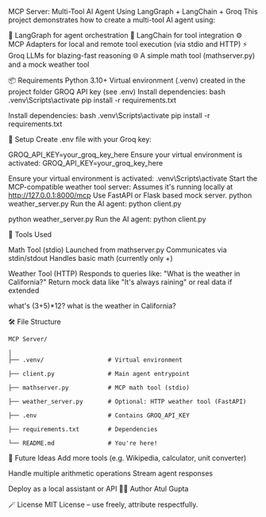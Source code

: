 MCP Server: Multi-Tool AI Agent Using LangGraph + LangChain + Groq
This project demonstrates how to create a multi-tool AI agent using:

🧩 LangGraph for agent orchestration
🔗 LangChain for tool integration
⚙️ MCP Adapters for local and remote tool execution (via stdio and HTTP)
⚡ Groq LLMs for blazing-fast reasoning
🌐 A simple math tool (mathserver.py) and a mock weather tool


📦 Requirements
Python 3.10+
Virtual environment (.venv) created in the project folder
GROQ API key (see .env)
Install dependencies: bash .venv\Scripts\activate pip install -r requirements.txt

Install dependencies:
bash
.venv\Scripts\activate
pip install -r requirements.txt

🔑 Setup Create .env file with your Groq key:

GROQ_API_KEY=your_groq_key_here Ensure your virtual environment is activated:
GROQ_API_KEY=your_groq_key_here

Ensure your virtual environment is activated: .venv\Scripts\activate Start the MCP-compatible weather tool server:
Assumes it's running locally at http://127.0.0.1:8000/mcp Use FastAPI or Flask based mock server.
python weather_server.py Run the AI agent: python client.py

  python weather_server.py
  Run the AI agent:
  python client.py

  
🧮 Tools Used

Math Tool (stdio) Launched from mathserver.py Communicates via stdin/stdout Handles basic math (currently only +)


Weather Tool (HTTP) Responds to queries like: "What is the weather in California?" Return mock data like "It's always raining" or real data if extended

what's (3+5)*12? what is the weather in California?



🛠 File Structure

    MCP Server/

    │
    ├── .venv/                  # Virtual environment
    
    ├── client.py               # Main agent entrypoint
    
    ├── mathserver.py           # MCP math tool (stdio)
    
    ├── weather_server.py       # Optional: HTTP weather tool (FastAPI)
    
    ├── .env                    # Contains GROQ_API_KEY
    
    ├── requirements.txt        # Dependencies
    
    └── README.md               # You're here!
🚀 Future Ideas Add more tools (e.g. Wikipedia, calculator, unit converter)

Handle multiple arithmetic operations
Stream agent responses

Deploy as a local assistant or API
👨‍💻 Author Atul Gupta

🪄 License MIT License – use freely, attribute respectfully.
